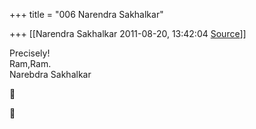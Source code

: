 +++
title = "006 Narendra Sakhalkar"

+++
[[Narendra Sakhalkar	2011-08-20, 13:42:04 [Source](https://groups.google.com/g/samskrita/c/pL6c_gGG4mY)]]



Precisely!  
Ram,Ram.  
Narebdra Sakhalkar






